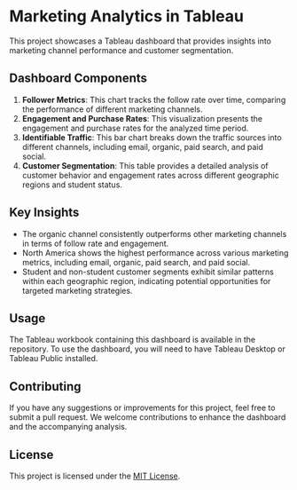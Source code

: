 # Marketing Analytics in Tableau

This project showcases a Tableau dashboard that provides insights into marketing channel performance and customer segmentation.

## Dashboard Components

1. **Follower Metrics**: This chart tracks the follow rate over time, comparing the performance of different marketing channels.
2. **Engagement and Purchase Rates**: This visualization presents the engagement and purchase rates for the analyzed time period.
3. **Identifiable Traffic**: This bar chart breaks down the traffic sources into different channels, including email, organic, paid search, and paid social.
4. **Customer Segmentation**: This table provides a detailed analysis of customer behavior and engagement rates across different geographic regions and student status.

## Key Insights

- The organic channel consistently outperforms other marketing channels in terms of follow rate and engagement.
- North America shows the highest performance across various marketing metrics, including email, organic, paid search, and paid social.
- Student and non-student customer segments exhibit similar patterns within each geographic region, indicating potential opportunities for targeted marketing strategies.

## Usage

The Tableau workbook containing this dashboard is available in the repository. To use the dashboard, you will need to have Tableau Desktop or Tableau Public installed.

## Contributing

If you have any suggestions or improvements for this project, feel free to submit a pull request. We welcome contributions to enhance the dashboard and the accompanying analysis.

## License

This project is licensed under the [MIT License](LICENSE).
